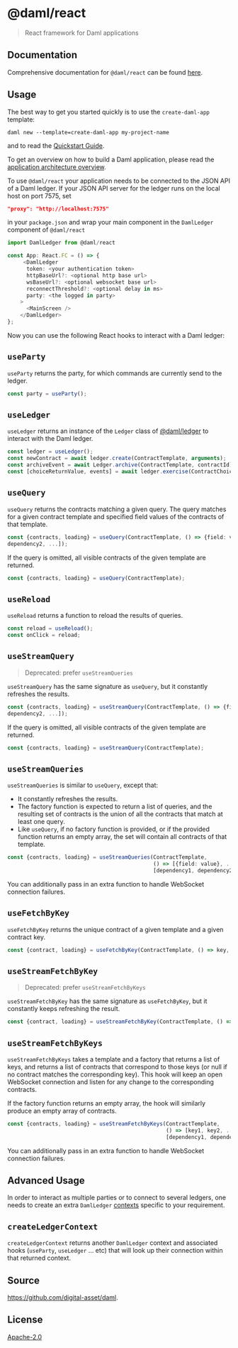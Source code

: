 # @daml/react

> React framework for Daml applications

## Documentation

Comprehensive documentation for `@daml/react` can be found [here](https://docs.daml.com/1.13.1/app-dev/bindings-ts/daml-react/index.html).

## Usage

The best way to get you started quickly is to use the `create-daml-app` template:

```
daml new --template=create-daml-app my-project-name
```

and to read the [Quickstart Guide].

[Quickstart Guide]: https://docs.daml.com/getting-started/quickstart.html

To get an overview on how to build a Daml application, please read the [application architecture overview](https://docs.daml.com/app-dev/app-arch.html).

To use `@daml/react` your application needs to be connected to the JSON API of a Daml ledger. If
your JSON API server for the ledger runs on the local host on port 7575, set

``` json
"proxy": "http://localhost:7575"
```

in your `package.json` and wrap your main component in the `DamlLedger` component of `@daml/react`

```typescript
import DamlLedger from @daml/react

const App: React.FC = () => {
     <DamlLedger
      token: <your authentication token>
      httpBaseUrl?: <optional http base url>
      wsBaseUrl?: <optional websocket base url>
      reconnectThreshold?: <optional delay in ms>
      party: <the logged in party>
    >
      <MainScreen />
    </DamlLedger>
};
```

Now you can use the following React hooks to interact with a Daml ledger:

`useParty`
----------
`useParty` returns the party, for which commands are currently send to the ledger.

```typescript
const party = useParty();
```

`useLedger`
-------------
`useLedger` returns an instance of the `Ledger` class of [@daml/ledger](https://docs.daml.com/app-dev/bindings-ts/daml-ledger/index.html) to interact with the Daml
ledger.

```typescript
const ledger = useLedger();
const newContract = await ledger.create(ContractTemplate, arguments);
const archiveEvent = await Ledger.archive(ContractTemplate, contractId);
const [choiceReturnValue, events] = await ledger.exercise(ContractChoice, contractId, choiceArguments);
```


`useQuery`
----------
`useQuery` returns the contracts matching a given query. The query matches for a given contract
template and specified field values of the contracts of that template.

```typescript
const {contracts, loading} = useQuery(ContractTemplate, () => {field: value}, [dependency1,
dependency2, ...]);
```

If the query is omitted, all visible contracts of the given template are returned.

```typescript
const {contracts, loading} = useQuery(ContractTemplate);
```

`useReload`
-----------
`useReload` returns a function to reload the results of queries.

```typescript
const reload = useReload();
const onClick = reload;
```

`useStreamQuery`
----------------

> Deprecated: prefer `useStreamQueries`

`useStreamQuery` has the same signature as `useQuery`, but it constantly refreshes the results.

```typescript
const {contracts, loading} = useStreamQuery(ContractTemplate, () => {field: value}, [dependency1,
dependency2, ...]);
```

If the query is omitted, all visible contracts of the given template are returned.

```typescript
const {contracts, loading} = useStreamQuery(ContractTemplate);
```

`useStreamQueries`
------------------

`useStreamQueries` is similar to `useQuery`, except that:
- It constantly refreshes the results.
- The factory function is expected to return a list of queries, and the
  resulting set of contracts is the union of all the contracts that match at
  least one query.
- Like `useQuery`, if no factory function is provided, or if the provided
  function returns an empty array, the set will contain all contracts of that
  template.

```typescript
const {contracts, loading} = useStreamQueries(ContractTemplate,
                                              () => [{field: value}, ...],
                                              [dependency1, dependency2, ...]);
```

You can additionally pass in an extra function to handle WebSocket connection
failures.

`useFetchByKey`
---------------
`useFetchByKey` returns the unique contract of a given template and a given contract key.

```typescript
const {contract, loading} = useFetchByKey(ContractTemplate, () => key, [dependency1, dependency2, ...]);
```

`useStreamFetchByKey`
---------------------

> Deprecated: prefer `useStreamFetchByKeys`

`useStreamFetchByKey` has the same signature as `useFetchByKey`, but it constantly keeps refreshing
the result.

```typescript
const {contract, loading} = useStreamFetchByKey(ContractTemplate, () => key, [dependency1, dependency2, ...]);
```

`useStreamFetchByKeys`
---------------------

`useStreamFetchByKeys` takes a template and a factory that returns a list of
keys, and returns a list of contracts that correspond to those keys (or null if
no contract matches the corresponding key). This hook will keep an open
WebSocket connection and listen for any change to the corresponding contracts.

If the factory function returns an empty array, the hook will similarly produce
an empty array of contracts.


```typescript
const {contracts, loading} = useStreamFetchByKeys(ContractTemplate,
                                                  () => [key1, key2, ...],
                                                  [dependency1, dependency2, ...]);
```

You can additionally pass in an extra function to handle WebSocket connection
failures.

## Advanced Usage

In order to interact as multiple parties or to connect to several ledgers, one needs to create an extra
`DamlLedger` [contexts](https://reactjs.org/docs/context.html) specific to your requirement.

`createLedgerContext`
---------------------
`createLedgerContext` returns another `DamlLedger` context and associated hooks (`useParty`, `useLedger` ... etc)
that will look up their connection within that returned context.

## Source
https://github.com/digital-asset/daml.

## License
[Apache-2.0](License)
